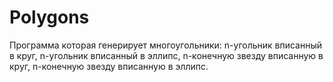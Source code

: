 # Polygons
Программа которая генерирует многоугольники: n-угольник вписанный в круг, n-угольник вписанный в эллипс, n-конечную звезду вписанную в круг, n-конечную звезду вписанную в эллипс.
